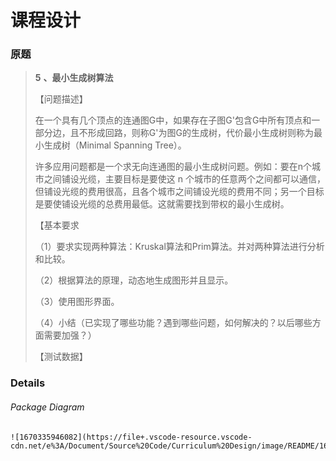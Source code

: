 # 课程设计

### 原题

>
>  **5** **、最小生成树算法**
>
> 【问题描述】
>
> 在一个具有几个顶点的连通图G中，如果存在子图G'包含G中所有顶点和一部分边，且不形成回路，则称G'为图G的生成树，代价最小生成树则称为最小生成树（Minimal Spanning Tree）。
>
> 许多应用问题都是一个求无向连通图的最小生成树问题。例如：要在n个城市之间铺设光缆，主要目标是要使这 n 个城市的任意两个之间都可以通信，但铺设光缆的费用很高，且各个城市之间铺设光缆的费用不同；另一个目标是要使铺设光缆的总费用最低。这就需要找到带权的最小生成树。
>
> 【基本要求
>
> （1）要求实现两种算法：Kruskal算法和Prim算法。并对两种算法进行分析和比较。
>
> （2）根据算法的原理，动态地生成图形并且显示。
>
> （3）使用图形界面。
>
> （4）小结（已实现了哪些功能？遇到哪些问题，如何解决的？以后哪些方面需要加强？）
>
> 【测试数据】
>

### Details

###### Package Diagram

    ![1670335946082](https://file+.vscode-resource.vscode-cdn.net/e%3A/Document/Source%20Code/Curriculum%20Design/image/README/1670335946082.png)
